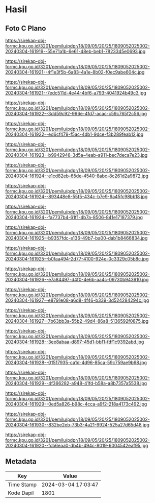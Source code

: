 # Hasil

## Foto C Plano

https://sirekap-obj-formc.kpu.go.id/3201/pemilu/pdpr/18/09/05/20/25/1809052025002-20240304-161919--55e71a1b-6e61-48eb-beb1-7823345e0693.jpg

https://sirekap-obj-formc.kpu.go.id/3201/pemilu/pdpr/18/09/05/20/25/1809052025002-20240304-161921--4f1e3f5b-6a83-4a1e-8b02-f0ec9abe604c.jpg

https://sirekap-obj-formc.kpu.go.id/3201/pemilu/pdpr/18/09/05/20/25/1809052025002-20240304-161921--7edc511d-4e44-4bf6-a793-4041924b49c3.jpg

https://sirekap-obj-formc.kpu.go.id/3201/pemilu/pdpr/18/09/05/20/25/1809052025002-20240304-161922--3dd59c92-996e-4fd7-acac-c59c765f2c56.jpg

https://sirekap-obj-formc.kpu.go.id/3201/pemilu/pdpr/18/09/05/20/25/1809052025002-20240304-161922--ed6cf479-f5ac-4db1-9dce-f3b289feab12.jpg

https://sirekap-obj-formc.kpu.go.id/3201/pemilu/pdpr/18/09/05/20/25/1809052025002-20240304-161923--b9942948-3d5a-4eab-a911-bec7deca7e23.jpg

https://sirekap-obj-formc.kpu.go.id/3201/pemilu/pdpr/18/09/05/20/25/1809052025002-20240304-161924--e1cd82eb-65de-4540-8abc-8c261d2a9872.jpg

https://sirekap-obj-formc.kpu.go.id/3201/pemilu/pdpr/18/09/05/20/25/1809052025002-20240304-161924--893448e8-55f5-434c-b7e9-6a45fc98bb18.jpg

https://sirekap-obj-formc.kpu.go.id/3201/pemilu/pdpr/18/09/05/20/25/1809052025002-20240304-161924--fa7737b4-61f1-4b7a-8506-841e17187379.jpg

https://sirekap-obj-formc.kpu.go.id/3201/pemilu/pdpr/18/09/05/20/25/1809052025002-20240304-161925--b9357fdc-e136-49b7-ba00-dab1b8466834.jpg

https://sirekap-obj-formc.kpu.go.id/3201/pemilu/pdpr/18/09/05/20/25/1809052025002-20240304-161925--b0faa494-2d77-4100-924e-0c3329c05b8c.jpg

https://sirekap-obj-formc.kpu.go.id/3201/pemilu/pdpr/18/09/05/20/25/1809052025002-20240304-161926--e7a84497-d4f0-4e6b-aa4c-09730b943910.jpg

https://sirekap-obj-formc.kpu.go.id/3201/pemilu/pdpr/18/09/05/20/25/1809052025002-20240304-161927--e8791e08-a6d8-4f46-b339-3d524284294c.jpg

https://sirekap-obj-formc.kpu.go.id/3201/pemilu/pdpr/18/09/05/20/25/1809052025002-20240304-161927--7b63bb3a-55b2-49d4-86a8-5136592f0875.jpg

https://sirekap-obj-formc.kpu.go.id/3201/pemilu/pdpr/18/09/05/20/25/1809052025002-20240304-161928--3ee8abaa-d897-45d1-bbf1-fdf1c9392abd.jpg

https://sirekap-obj-formc.kpu.go.id/3201/pemilu/pdpr/18/09/05/20/25/1809052025002-20240304-161928--01517935-ca1d-4d96-85ca-59c759ae9b68.jpg

https://sirekap-obj-formc.kpu.go.id/3201/pemilu/pdpr/18/09/05/20/25/1809052025002-20240304-161929--4f366282-a948-41fd-b58a-a8b7357a5538.jpg

https://sirekap-obj-formc.kpu.go.id/3201/pemilu/pdpr/18/09/05/20/25/1809052025002-20240304-161929--0ed5a826-b98c-4cca-a9f2-218a4173c492.jpg

https://sirekap-obj-formc.kpu.go.id/3201/pemilu/pdpr/18/09/05/20/25/1809052025002-20240304-161930--832be2eb-73b3-4a21-9924-525a27d65d48.jpg

https://sirekap-obj-formc.kpu.go.id/3201/pemilu/pdpr/18/09/05/20/25/1809052025002-20240304-161920--fcb6eaa0-db4b-494c-8019-6004542eaf95.jpg


## Metadata

| Key        | Value               |
| ---------- | ------------------- |
| Time Stamp | 2024-03-04 17:03:47 |
| Kode Dapil | 1801                |



